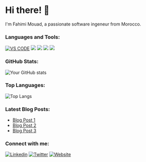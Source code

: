 # Hi there! 👋

I'm Fahimi Mouad, a passionate software ingeneur from Morocco. 


### Languages and Tools:
[![VS CODE](https://img.shields.io/badge/-Language-blue)]()
[![](https://img.shields.io/badge/-Language-blue)]()
[![](https://img.shields.io/badge/-Tool-orange)]()
[![](https://img.shields.io/badge/-Tool-orange)]()
[![](https://img.shields.io/badge/-Tool-orange)]()

### GitHub Stats:
![Your GitHub stats](https://github-readme-stats.vercel.app/api/top-langs/?username=mouadfhm&show_icons=true&theme=radical)

### Top Languages:
![Top Langs](https://github-readme-stats.vercel.app/api/top-langs/?username=mouadfhm&layout=compact&theme=radical)

### Latest Blog Posts:
<!-- BLOG-POST-LIST:START -->
- [Blog Post 1](link)
- [Blog Post 2](link)
- [Blog Post 3](link)
<!-- BLOG-POST-LIST:END -->

### Connect with me:
[![Linkedin](https://img.shields.io/badge/-LinkedIn-blue?style=flat-square&logo=Linkedin&logoColor=white&link=https://www.linkedin.com/in/mouadfhm/)](https://www.linkedin.com/in/yourusername/)
[![Twitter](https://img.shields.io/badge/-Twitter-blue?style=flat-square&logo=Twitter&logoColor=white&link=https://twitter.com/yourusername)](https://twitter.com/mouadfhm)
[![Website](https://img.shields.io/badge/-Website-brightgreen?style=flat-square&logo=appveyor&link=https://yourwebsite.com)](https://yourwebsite.com)
